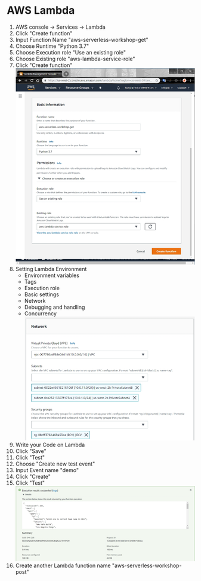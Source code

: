 # AWS Lambda
1. AWS console -> Services -> Lambda
2. Click "Create function"
3. Input Function Name "aws-serverless-workshop-get"
4. Choose Runtime "Python 3.7"
5. Choose Execution role "Use an existing role"
6. Choose Existing role "aws-lambda-service-role"
7. Click "Create function"
![](../images/03-01.jpg)
8. Setting Lambda Environment
   * Environment variables
   * Tags
   * Execution role
   * Basic settings
   * Network
   * Debugging and handling
   * Concurrency
![](../images/03-02.jpg)
9. Write your Code on Lambda
10. Click "Save"
11. Click "Test"
12. Choose "Create new test event"
13. Input Event name "demo"
14. Click "Create"
15. Click "Test"
![](../images/03-03.jpg)
16. Create another Lambda function name "aws-serverless-workshop-post"
